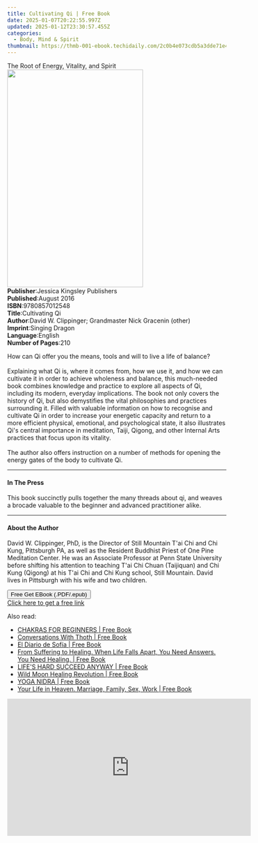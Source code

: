 ```yaml
---
title: Cultivating Qi | Free Book
date: 2025-01-07T20:22:55.997Z
updated: 2025-01-12T23:30:57.455Z
categories:
  - Body, Mind & Spirit
thumbnail: https://thmb-001-ebook.techidaily.com/2c0b4e073cdb5a3dde71e4a559a346f8c46903cc8d4e8d2cab02f07d1c7f91f5.jpg
---
```

<main id="book-container">
  <div class="flex flex-col">
    <div class="book-brief flex-1 py-6 px-4 sm:p-6 md:py-10 md:px-8">
      <!-- brief-->
      <div class="book-brief-main">
        The Root of Energy, Vitality, and Spirit
      </div>
    </div>
    <div
      class="book-meta-info flex-1 grid gap-4 col-start-1 col-end-3 row-start-1 sm:mb-6 sm:grid-cols-4 lg:gap-6 lg:col-start-2 lg:row-end-6 lg:row-span-6 lg:mb-0"
    >
      <div
        class="book-meta-info-left place-content-center mt-4 p-4 text-sm leading-6 col-start-2 col-span-2 dark:text-slate-400"
      >
        <img
          class="w-full h-500 object-cover rounded-lg sm:h-255 sm:col-span-2 lg:col-span-full"
          src="https://img-001-ebook.techidaily.com/9a0447cbb080e9ad704e864b13b62d8c93f0fe023b7ee4f15e3e08fb051ee2ef.jpg"
          alt=""
          width="312"
          height="500"
        />
      </div>
      <div
        class="book-meta-info-right mt-2 col-start-1 row-start-2 col-span-3 self-center"
      >
        <!-- meta data  -->
        <div class="flex flex-col px-4 md:px-8">
          <div class="flex-1">
            <strong>Publisher</strong>:<span class="px-2"
              >Jessica Kingsley Publishers</span
            >
          </div>
          <div class="flex-1">
            <strong>Published</strong>:<span class="px-2">August 2016</span>
          </div>
          <div class="flex-1">
            <strong>ISBN</strong>:<span class="px-2">9780857012548</span>
          </div>
          <div class="flex-1">
            <strong>Title</strong>:<span class="px-2">Cultivating Qi</span>
          </div>
          <div class="flex-1">
            <strong>Author</strong>:<span class="px-2"
              >David W. Clippinger; Grandmaster Nick Gracenin (other)</span
            >
          </div>
          <div class="flex-1">
            <strong>Imprint</strong>:<span class="px-2">Singing Dragon</span>
          </div>
          <div class="flex-1">
            <strong>Language</strong>:<span class="px-2">English</span>
          </div>
          <div class="flex-1">
            <strong>Number of Pages</strong>:<span class="px-2">210</span>
          </div>
        </div>
      </div>
    </div>
    <div class="book-description flex-1 py-6 px-4 sm:p-6 md:py-10 md:px-8">
      <div class="book-description-main">
        <div accordion-content="" id="description">
          <p>
            How can Qi offer you the means, tools and will to live a life of
            balance? <br /><br />
            Explaining what Qi is, where it comes from, how we use it, and how
            we can cultivate it in order to achieve wholeness and balance, this
            much-needed book combines knowledge and practice to explore all
            aspects of Qi, including its modern, everyday implications. The book
            not only covers the history of Qi, but also demystifies the vital
            philosophies and practices surrounding it. Filled with valuable
            information on how to recognise and cultivate Qi in order to
            increase your energetic capacity and return to a more efficient
            physical, emotional, and psychological state, it also illustrates
            Qi's central importance in meditation, Taiji, Qigong, and other
            Internal Arts practices that focus upon its vitality. <br /><br />
            The author also offers instruction on a number of methods for
            opening the energy gates of the body to cultivate Qi.
          </p>
        </div>
      </div>
    </div>
    <div class="book-excerpts flex-1 py-6 px-4 sm:p-6 md:py-10 md:px-8">
      <!-- excerpts-->
      <div class="book-excerpts-main">
        <hr />
        <h4 class="placeholder placeholder-heading">
          <span>In The Press</span>
        </h4>
        <p>
          This book succinctly pulls together the many threads about qi, and
          weaves a brocade valuable to the beginner and advanced practitioner
          alike.
        </p>
      </div>
    </div>
    <div class="book-about-author flex-1 py-6 px-4 sm:p-6 md:py-10 md:px-8">
      <!-- about author-->
      <div class="book-main-author-main">
        <hr />
        <h4 class="placeholder placeholder-heading">
          <span>About the Author</span>
        </h4>
        <p>
          David W. Clippinger, PhD, is the Director of Still Mountain T'ai Chi
          and Chi Kung, Pittsburgh PA, as well as the Resident Buddhist Priest
          of One Pine Meditation Center. He was an Associate Professor at Penn
          State University before shifting his attention to teaching T'ai Chi
          Chuan (Taijiquan) and Chi Kung (Qigong) at his T'ai Chi and Chi Kung
          school, Still Mountain. David lives in Pittsburgh with his wife and
          two children.
        </p>
      </div>
    </div>
    <div class="book-free-get flex-1 py-6 px-4 sm:p-6 md:py-10 md:px-8">
      <button
        id="btn-free-get"
        class="bg-blue-500 hover:bg-blue-700 text-white font-bold py-2 px-4 rounded"
      >
        Free Get EBook (.PDF/.epub)
      </button>
      <div id="countdown-display" class="px-2 text-lg mt-2"></div>
      <a
        id="free-link"
        class="hidden bg-blue-500 hover:bg-blue-700 text-white font-bold py-2 px-4 rounded"
        href="https://www.ebooks.com/en-us/book/2640563/cultivating-qi/david-w-clippinger/"
        target="_blank"
        >Click here to get a free link</a
      >
    </div>
    <script>
      let countdownTime = 0;
      let countdownInterval = null;
      document
        .getElementById('btn-free-get')
        .addEventListener('click', startCountdown);
      function startCountdown() {
        countdownTime = new Date().getTime() + 60000 * 3;
        countdownInterval = setInterval(updateCountdown, 1000);
        document.getElementById('btn-free-get').disabled = true;
        document
          .getElementById('btn-free-get')
          .classList.add('bg-gray-500', 'cursor-not-allowed');
      }
      function updateCountdown() {
        let currentTime = new Date().getTime();
        let timeLeft = countdownTime - currentTime;
        let secondsLeft = Math.floor(timeLeft / 1000);
        document.getElementById('countdown-display').innerHTML =
          `Remaining time: ${secondsLeft} seconds.`;
        if (secondsLeft <= 0) {
          clearInterval(countdownInterval);
          document.getElementById('btn-free-get').classList.add('hidden');
          document.getElementById('free-link').classList.remove('hidden');
          document.getElementById('countdown-display').innerHTML = '';
        }
      }
    </script>
  </div>
</main>

<ins class="adsbygoogle"
      style="display:block"
      data-ad-client="ca-pub-7571918770474297"
      data-ad-slot="8358498916"
      data-ad-format="auto"
      data-full-width-responsive="true"></ins>
    

<span class="atpl-alsoreadstyle">Also read:</span>
<div><ul>
<li><a href="https://novels-ebooks.techidaily.com/211112034-9783988315267-chakras-for-beginners/"><u>CHAKRAS FOR BEGINNERS | Free Book</u></a></li>
<li><a href="https://novels-ebooks.techidaily.com/211112080-9780998334783-conversations-with-thoth/"><u>Conversations With Thoth | Free Book</u></a></li>
<li><a href="https://novels-ebooks.techidaily.com/211112064-9781088110393-el-diario-de-sofia/"><u>El Diario de Sofía | Free Book</u></a></li>
<li><a href="https://novels-ebooks.techidaily.com/211112127-9781088109847-from-suffering-to-healing-when-life-falls-apart-you-need-answers-you-need-healing/"><u>From Suffering to Healing. When Life Falls Apart, You Need Answers. You Need Healing. | Free Book</u></a></li>
<li><a href="https://novels-ebooks.techidaily.com/211112112-9781636801995-lifes-hard-succeed-anyway/"><u>LIFE'S HARD SUCCEED ANYWAY | Free Book</u></a></li>
<li><a href="https://novels-ebooks.techidaily.com/211112017-9798986311456-wild-moon-healing-revolution/"><u>Wild Moon Healing Revolution | Free Book</u></a></li>
<li><a href="https://novels-ebooks.techidaily.com/211112123-9783988315304-yoga-nidra/"><u>YOGA NIDRA | Free Book</u></a></li>
<li><a href="https://novels-ebooks.techidaily.com/211112006-9781088104194-your-life-in-heaven-marriage-family-sex-work/"><u>Your Life in Heaven. Marriage, Family, Sex, Work | Free Book</u></a></li>
</ul></div>

<!-- affiliate ads begin -->
<iframe width="560" height="315" src="https://www.youtube.com/embed/tkpBmccvJ_Q?si=J7ellPL1G1l8Axi_" title="YouTube video player" frameborder="0" allow="accelerometer; autoplay; clipboard-write; encrypted-media; gyroscope; picture-in-picture; web-share" referrerpolicy="strict-origin-when-cross-origin" allowfullscreen></iframe>
<!-- affiliate ads end -->

